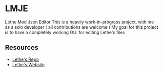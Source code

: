 # LMJE

Lethe Mod Json Editor
This is a heavily work-in-progress project, with me as a solo developer ( all contributions are welcome )
My goal for this project is to have a completely working GUI for editing Lethe's files

## Resources

- [Lethe's Repo](https://github.com/LEAGUE-OF-NINE/Lethe)
- [Lethe's Website](https://lethelc.site/)

